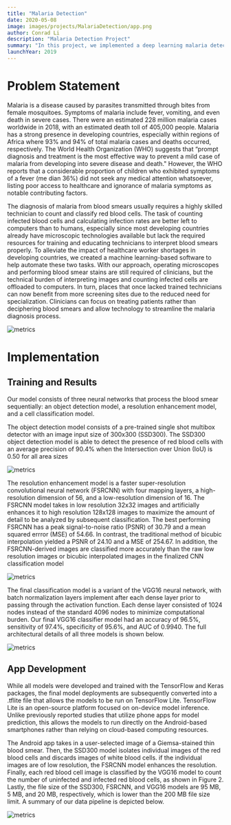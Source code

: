 ```yaml
---
title: "Malaria Detection"
date: 2020-05-08
image: images/projects/MalariaDetection/app.png
author: Conrad Li
description: "Malaria Detection Project"
summary: "In this project, we implemented a deep learning malaria detection algorithm"
launchYear: 2019
---
```


# Problem Statement

Malaria is a disease caused by parasites transmitted through bites from female mosquitoes. Symptoms of malaria include fever, vomiting, and even death in severe cases. There were an estimated 228 million malaria cases worldwide in 2018, with an estimated death toll of 405,000 people. Malaria has a strong presence in developing countries, especially within regions of Africa where 93% and 94% of total malaria cases and deaths occurred, respectively. The World Health Organization (WHO) suggests that “prompt diagnosis and treatment is the most effective way to prevent a mild case of malaria from developing into severe disease and death." However, the WHO reports that a considerable proportion of children who exhibited symptoms of a fever (me dian 36%) did not seek any medical attention whatsoever, listing poor access to healthcare and ignorance of malaria symptoms as notable contributing factors.

The diagnosis of malaria from blood smears usually requires a highly skilled technician to count and classify red blood cells. The task of counting infected blood cells and calculating infection rates are better left to computers than to humans, especially since most developing countries already have microscopic technologies available but lack the required resources for training and educating technicians to interpret blood smears properly. To alleviate the impact of healthcare worker shortages in developing countries, we created a machine learning-based software to help automate these two tasks. With our approach, operating microscopes and performing blood smear stains are still required of clinicians, but the technical burden of interpreting images and counting infected cells are offloaded to computers. In turn, places that once lacked trained technicians can now benefit from more screening sites due to the reduced need for specialization. Clinicians can focus on treating patients rather than deciphering blood smears and allow technology to streamline the malaria diagnosis process. 

![metrics](/images/projects/MalariaDetection/malaria_classification.png)

# Implementation

## Training and Results

Our model consists of three neural networks that process the blood smear sequentially: an object detection model, a resolution enhancement model, and a cell classification model.

The object detection model consists of a pre-trained single shot multibox detector with an image input size of 300x300 (SSD300). The SSD300 object detection model is able to detect the presence of red blood cells with an average precision of 90.4% when the Intersection over Union (IoU) is 0.50 for all area sizes

![metrics](/images/projects/MalariaDetection/malaria_detection.png)

The resolution enhancement model is a faster super-resolution convolutional neural network (FSRCNN) with four mapping layers, a high-resolution dimension of 56, and a low-resolution dimension of 16. The FSRCNN model takes in low resolution 32x32 images and artificially enhances it to high resolution 128x128 images to maximize the amount of detail to be analyzed by subsequent classification. The best performing FSRCNN has a peak signal-to-noise ratio (PSNR) of 30.79 and a mean squared errror (MSE) of 54.66. In contrast, the traditional method of bicubic interpolation yielded a PSNR of 24.10 and a MSE of 254.67. In addition, the FSRCNN-derived images are classified more accurately than the raw low resolution images or bicubic interpolated images in the finalized CNN classification model

![metrics](/images/projects/MalariaDetection/transforms.png)

The final classification model is a variant of the VGG16 neural network, with batch normalization layers implement after each dense layer prior to passing through the activation function. Each dense layer consisted of 1024 nodes instead of the standard 4096 nodes to minimize computational burden. Our final VGG16 classifier model had an accuracy of 96.5%, sensitivity of 97.4%, specificity of 95.6%, and AUC of 0.9940. The full architectural details of all three models is shown below.

![metrics](/images/projects/MalariaDetection/neural_net.png)

## App Development

While all models were developed and trained with the TensorFlow and Keras packages, the final model deployments are subsequently converted into a .tflite file that allows the models to be run on TensorFlow Lite. TensorFlow Lite is an open-source platform focused on on-device model inference. Unlike previously reported studies that utilize phone apps for model prediction, this allows the models to run directly on the Android-based smartphones rather than relying on cloud-based computing resources.

The Android app takes in a user-selected image of a Giemsa-stained thin blood smear. Then, the SSD300 model isolates individual images of the red blood cells and discards images of white blood cells. if the individual images are of low resolution, the FSRCNN model enhances the resolution. Finally, each red blood cell image is classified by the VGG16 model to count the number of uninfected and infected red blood cells, as shown in Figure 2. Lastly, the file size of the SSD300, FSRCNN, and VGG16 models are 95 MB, 5 MB, and 20 MB, respectively, which is lower than the 200 MB file size limit. A summary of our data pipeline is depicted below.

![metrics](/images/projects/MalariaDetection/app_pipeline.png)